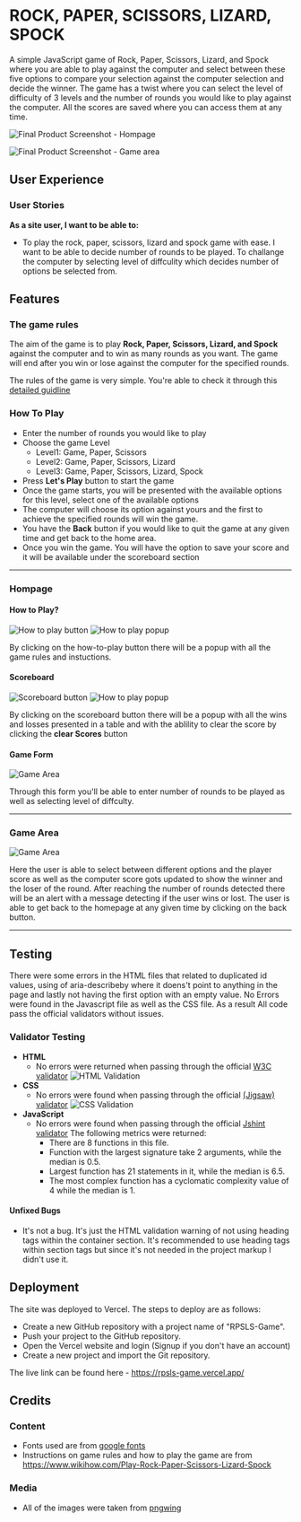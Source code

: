 # ROCK, PAPER, SCISSORS, LIZARD, SPOCK

A simple JavaScript game of Rock, Paper, Scissors, Lizard, and Spock where you are able to play against the computer and select between these five options to compare your selection against the computer selection and decide the winner. The game has a twist where you can select the level of difficulty of 3 levels and the number of rounds you would like to play against the computer. All the scores are saved where you can access them at any time.

![Final Product Screenshot - Hompage](/assets/img/screenshots/RPSLS_Screenshot-1.png)

![Final Product Screenshot - Game area](/assets/img/screenshots/RPSLS_Screenshot-2.png)

## User Experience

### User Stories

**As a site user, I want to be able to:**

- To play the rock, paper, scissors, lizard and spock game with ease. I want to be able to decide number of rounds to be played. To challange the computer by selecting level of diffculity which decides number of options be selected from.

## Features

### The game rules

The aim of the game is to play **Rock, Paper, Scissors, Lizard, and Spock** against the computer and to win as many rounds as you want. The game will end after you win or lose against the computer for the specified rounds.

The rules of the game is very simple. You're able to check it through this [detailed guidline](https://www.wikihow.com/Play-Rock-Paper-Scissors-Lizard-Spock)

### How To Play

- Enter the number of rounds you would like to play
- Choose the game Level
  - Level1: Game, Paper, Scissors
  - Level2: Game, Paper, Scissors, Lizard
  - Level3: Game, Paper, Scissors, Lizard, Spock
- Press **Let's Play** button to start the game
- Once the game starts, you will be presented with the available options for this level, select one of the available options
- The computer will choose its option against yours and the first to achieve the specified rounds will win the game.
- You have the **Back** button if you would like to quit the game at any given time and get back to the home area.
- Once you win the game. You will have the option to save your score and it will be available under the scoreboard section

---

### Hompage

#### How to Play?

![How to play button](/assets/img/screenshots/How-to-play-btn.png)
![How to play popup](/assets/img/screenshots/How-to-play-popup.png)

By clicking on the how-to-play button there will be a popup with all the game rules and instuctions.

#### Scoreboard

![Scoreboard button](/assets/img/screenshots/Scoreboard-btn.png)
![How to play popup](/assets/img/screenshots/Scoreboard-popup.png)

By clicking on the scoreboard button there will be a popup with all the wins and losses presented in a table and with the ablility to clear the score by clicking the **clear Scores** button

#### Game Form

![Game Area](/assets/img/screenshots/Game-Form.png)

Through this form you'll be able to enter number of rounds to be played as well as selecting level of diffculty.

---

### Game Area

![Game Area](/assets/img/screenshots/Game-Area.png)

Here the user is able to select between different options and the player score as well as the computer score gots updated to show the winner and the loser of the round. After reaching the number of rounds detected there will be an alert with a message detecting if the user wins or lost. The user is able to get back to the homepage at any given time by clicking on the back button.

---

## Testing

There were some errors in the HTML files that related to duplicated id values, using of aria-describeby where it doens't point to anything in the page and lastly not having the first option with an empty value. No Errors were found in the Javascript file as well as the CSS file. As a result All code pass the official validators without issues.

### Validator Testing

- **HTML**
  - No errors were returned when passing through the official [W3C validator](https://validator.w3.org/nu/?doc=https%3A%2F%2Frpsls-game.vercel.app%2Findex.html)
    ![HTML Validation](/assets/img/screenshots/HTML-Validation.png)
- **CSS**
  - No errors were found when passing through the official [(Jigsaw) validator](https://jigsaw.w3.org/css-validator/validator)
    ![CSS Validation](/assets/img/screenshots/CSS-Validation.png)
- **JavaScript**
  - No errors were found when passing through the official [Jshint validator](https://jshint.com/)
    The following metrics were returned:
    - There are 8 functions in this file.
    - Function with the largest signature take 2 arguments, while the median is 0.5.
    - Largest function has 21 statements in it, while the median is 6.5.
    - The most complex function has a cyclomatic complexity value of 4 while the median is 1.

#### Unfixed Bugs

- It's not a bug. It's just the HTML validation warning of not using heading tags within the container section. It's recommended to use heading tags within section tags but since it's not needed in the project markup I didn't use it.

## Deployment

The site was deployed to Vercel. The steps to deploy are as follows:

- Create a new GitHub repository with a project name of "RPSLS-Game".
- Push your project to the GitHub repository.
- Open the Vercel website and login (Signup if you don't have an account)
- Create a new project and import the Git repository.

The live link can be found here - https://rpsls-game.vercel.app/

## Credits

### Content

- Fonts used are from [google fonts](https://fonts.google.com/)
- Instructions on game rules and how to play the game are from https://www.wikihow.com/Play-Rock-Paper-Scissors-Lizard-Spock

### Media

- All of the images were taken from [pngwing](https://www.pngwing.com/)
